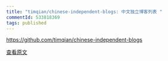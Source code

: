 ```yaml
---
title: "timqian/chinese-independent-blogs: 中文独立博客列表 "
commentId: 533818369
tags: published
---
```


https://github.com/timqian/chinese-independent-blogs
    
[查看原文](https://github.com/lotosbin/lotosbin.github.io/issues/124)
    